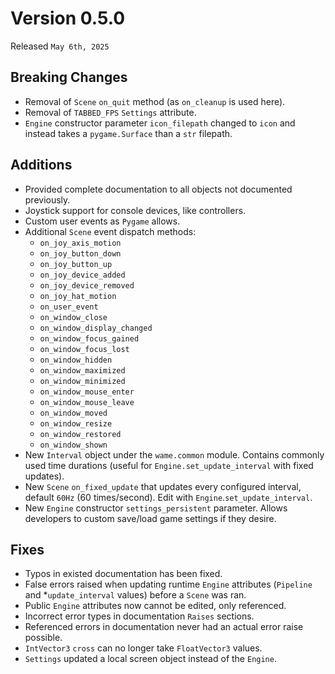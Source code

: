 # Version 0.5.0
Released `May 6th, 2025`

## Breaking Changes
- Removal of `Scene` `on_quit` method (as `on_cleanup` is used here).
- Removal of `TABBED_FPS` `Settings` attribute.
- `Engine` constructor parameter `icon_filepath` changed to `icon` and instead takes a `pygame.Surface` than a `str` filepath.

## Additions
- Provided complete documentation to all objects not documented previously.
- Joystick support for console devices, like controllers.
- Custom user events as `Pygame` allows.
- Additional `Scene` event dispatch methods:
    - `on_joy_axis_motion`
    - `on_joy_button_down`
    - `on_joy_button_up`
    - `on_joy_device_added`
    - `on_joy_device_removed`
    - `on_joy_hat_motion`
    - `on_user_event`
    - `on_window_close`
    - `on_window_display_changed`
    - `on_window_focus_gained`
    - `on_window_focus_lost`
    - `on_window_hidden`
    - `on_window_maximized`
    - `on_window_minimized`
    - `on_window_mouse_enter`
    - `on_window_mouse_leave`
    - `on_window_moved`
    - `on_window_resize`
    - `on_window_restored`
    - `on_window_shown`
- New `Interval` object under the `wame.common` module. Contains commonly used time durations (useful for `Engine.set_update_interval` with fixed updates).
- New `Scene` `on_fixed_update` that updates every configured interval, default `60Hz` (60 times/second). Edit with `Engine`.`set_update_interval`.
- New `Engine` constructor `settings_persistent` parameter. Allows developers to custom save/load game settings if they desire.

## Fixes
- Typos in existed documentation has been fixed.
- False errors raised when updating runtime `Engine` attributes (`Pipeline` and *`update_interval` values) before a `Scene` was ran.
- Public `Engine` attributes now cannot be edited, only referenced.
- Incorrect error types in documentation `Raises` sections.
- Referenced errors in documentation never had an actual error raise possible.
- `IntVector3` `cross` can no longer take `FloatVector3` values.
- `Settings` updated a local screen object instead of the `Engine`.